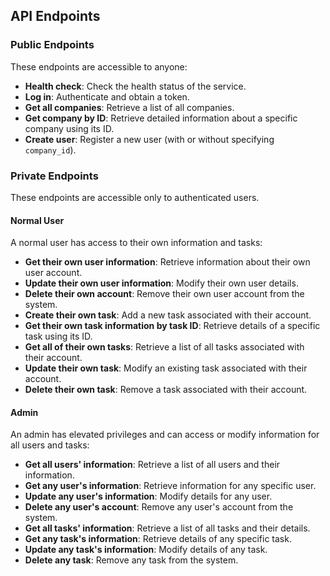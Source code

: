 ## API Endpoints

### Public Endpoints
These endpoints are accessible to anyone:

- **Health check**: Check the health status of the service.
- **Log in**: Authenticate and obtain a token.
- **Get all companies**: Retrieve a list of all companies.
- **Get company by ID**: Retrieve detailed information about a specific company using its ID.
- **Create user**: Register a new user (with or without specifying `company_id`).

### Private Endpoints
These endpoints are accessible only to authenticated users. 

#### Normal User
A normal user has access to their own information and tasks:

- **Get their own user information**: Retrieve information about their own user account.
- **Update their own user information**: Modify their own user details.
- **Delete their own account**: Remove their own user account from the system.
- **Create their own task**: Add a new task associated with their account.
- **Get their own task information by task ID**: Retrieve details of a specific task using its ID.
- **Get all of their own tasks**: Retrieve a list of all tasks associated with their account.
- **Update their own task**: Modify an existing task associated with their account.
- **Delete their own task**: Remove a task associated with their account.

#### Admin
An admin has elevated privileges and can access or modify information for all users and tasks:

- **Get all users' information**: Retrieve a list of all users and their information.
- **Get any user's information**: Retrieve information for any specific user.
- **Update any user's information**: Modify details for any user.
- **Delete any user's account**: Remove any user's account from the system.
- **Get all tasks' information**: Retrieve a list of all tasks and their details.
- **Get any task's information**: Retrieve details of any specific task.
- **Update any task's information**: Modify details of any task.
- **Delete any task**: Remove any task from the system.
